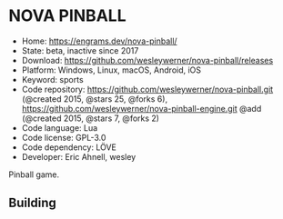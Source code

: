 # NOVA PINBALL

- Home: https://engrams.dev/nova-pinball/
- State: beta, inactive since 2017
- Download: https://github.com/wesleywerner/nova-pinball/releases
- Platform: Windows, Linux, macOS, Android, iOS
- Keyword: sports
- Code repository: https://github.com/wesleywerner/nova-pinball.git (@created 2015, @stars 25, @forks 6), https://github.com/wesleywerner/nova-pinball-engine.git @add (@created 2015, @stars 7, @forks 2)
- Code language: Lua
- Code license: GPL-3.0
- Code dependency: LÖVE
- Developer: Eric Ahnell, wesley

Pinball game.

## Building
